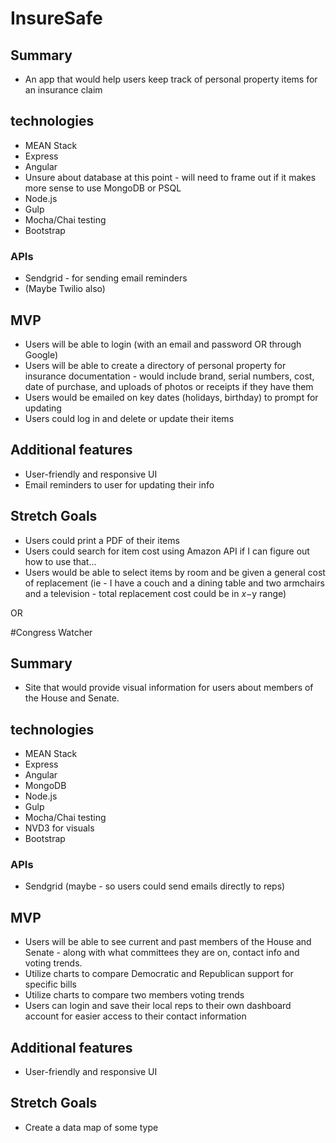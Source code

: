 # InsureSafe

## Summary

- An app that would help users keep track of personal property items for an insurance claim


## technologies

- MEAN Stack
 - Express
 - Angular
 - Unsure about database at this point - will need to frame out if it makes more sense to use MongoDB or PSQL
 - Node.js
- Gulp
- Mocha/Chai testing
- Bootstrap

### APIs

- Sendgrid - for sending email reminders
- (Maybe Twilio also)


## MVP

- Users will be able to login (with an email and password OR through Google)
- Users will be able to create a directory of personal property for insurance documentation - would include brand, serial numbers, cost, date of purchase, and uploads of photos or receipts if they have them
- Users would be emailed on key dates (holidays, birthday) to prompt for updating
- Users could log in and delete or update their items


## Additional features

- User-friendly and responsive UI
- Email reminders to user for updating their info

## Stretch Goals

- Users could print a PDF of their items
- Users could search for item cost using Amazon API if I can figure out how to use that...
- Users would be able to select items by room and be given a general cost of replacement (ie - I have a couch and a dining table and two armchairs and a television - total replacement cost could be in $x-$y range)

OR

#Congress Watcher

## Summary

- Site that would provide visual information for users about members of the House and Senate.


## technologies

- MEAN Stack
 - Express
 - Angular
 - MongoDB
 - Node.js
- Gulp
- Mocha/Chai testing
- NVD3 for visuals
- Bootstrap

### APIs

- Sendgrid (maybe - so users could send emails directly to reps)


## MVP

- Users will be able to see current and past members of the House and Senate - along with what committees they are on, contact info and voting trends.
- Utilize charts to compare Democratic and Republican support for specific bills
- Utilize charts to compare two members voting trends
- Users can login and save their local reps to their own dashboard account for easier access to their contact information


## Additional features

- User-friendly and responsive UI


## Stretch Goals

- Create a data map of some type
